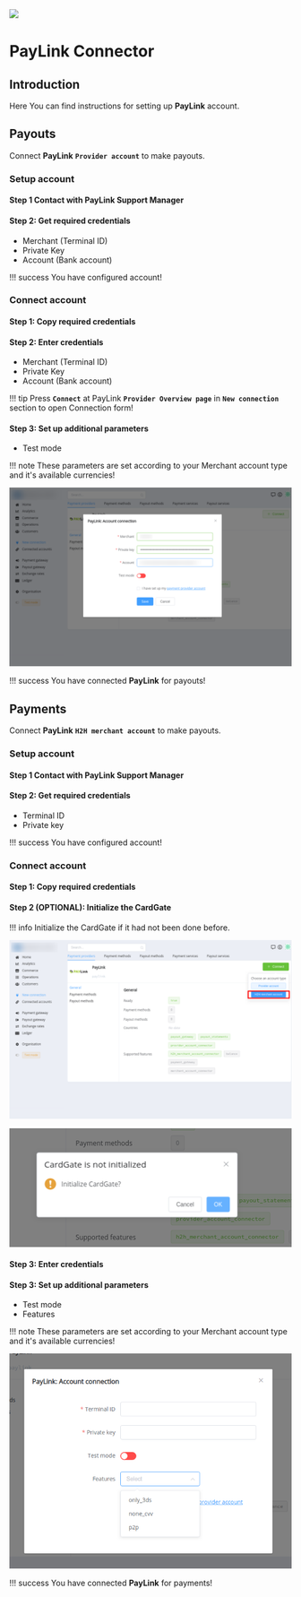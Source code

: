 <img src="https://static.openfintech.io/payment_providers/paylink/logo.png?w=400" width="400px" >


# PayLink Connector

## Introduction

Here You can find  instructions for setting up **PayLink**  account.


## Payouts

Connect **PayLink** **`Provider account`** to make payouts.

### Setup account

#### Step 1 Contact with PayLink Support Manager


#### Step 2: Get required credentials

- Merchant (Terminal ID)
- Private Key
- Account (Bank account)

!!! success
    You have configured account!


### Connect account

#### Step 1: Copy required credentials

#### Step 2: Enter credentials

- Merchant (Terminal ID)
- Private Key
- Account (Bank account)


!!! tip
    Press **`Connect`** at PayLink **`Provider Overview page`** in **`New connection`** section to open Connection form!


#### Step 3: Set up additional parameters 

- Test mode

!!! note
    These parameters are set according to your Merchant account type and it's available currencies!



![Connect](images/paylink_provider_connect.png)


!!! success
    You have connected **PayLink** for payouts!



## Payments

Connect **PayLink** **`H2H merchant account`** to make payouts.

### Setup account

#### Step 1 Contact with PayLink Support Manager

#### Step 2: Get required credentials

- Terminal ID
- Private key

!!! success
    You have configured account!

### Connect account

#### Step 1: Copy required credentials

#### Step 2 (OPTIONAL): Initialize the CardGate

!!! info
    Initialize the CardGate if it had not been done before.

![Connect](images/paylink_merchant_connect1.png)

![Connect](images/paylink_merchant_connect2.png)

#### Step 3: Enter credentials


#### Step 3: Set up additional parameters 

- Test mode
- Features

!!! note
    These parameters are set according to your Merchant account type and it's available currencies!

![Connect](images/paylink_merchant_connect3.png)

!!! success
    You have connected **PayLink** for payments!